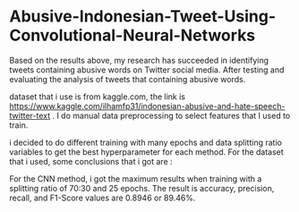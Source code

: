 # Abusive-Indonesian-Tweet-Using-Convolutional-Neural-Networks


Based on the results above, my research has succeeded in identifying tweets containing abusive words on Twitter social media. After testing and evaluating the analysis of tweets that containing abusive words.

dataset that i use is from kaggle.com, the link is https://www.kaggle.com/ilhamfp31/indonesian-abusive-and-hate-speech-twitter-text . I do manual data preprocessing to select features that I used to train.

i decided to do different training with many epochs and data splitting ratio variables to get the best hyperparameter for each method. For the dataset that i used, some conclusions that i got are :

For the CNN method, i got the maximum results when training with a splitting ratio of 70:30 and 25 epochs. The result is accuracy, precision, recall, and F1-Score values are 0.8946 or 89.46%. 
